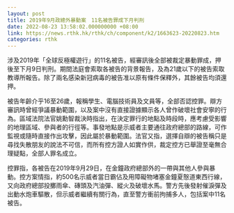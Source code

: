 ```yaml
---
layout: post
title: 2019年9月政總外暴動案　11名被告罪成下月判刑
date: 2022-08-23 13:58:02.000000000 +08:00
link: https://news.rthk.hk/rthk/ch/component/k2/1663623-20220823.htm
categories: rthk
---
```


涉及2019年「全球反極權遊行」的11名被告，經審訊後全部被裁定暴動罪成，押後至下月9日判刑。期間法庭會索取各被告的背景報告，及為21歲以下的被告索取教導所報告。除了兩名感染新冠病毒的被告准以原有條件保釋外，其餘被告均須還押。

被告年齡介乎16至26歲，報稱學生、電腦技術員及文員等，全部否認控罪。辯方審訊時曾經爭議暴動範圍，以及案中沒有直接證據顯示各人曾作破壞社會安寧的行為。區域法院法官姚勳智裁決時指出，在決定罪行的地點及時段時，應考慮受影響的地理區域、參與者的行徑等。事發地點是示威者主要通往政府總部的路線，可作監視或隨時直接作出攻擊，因此屬於暴動範圍。法官又指，選擇自辯的被告稱只是尋找失散朋友的說法不可信，而所有控方證人如實作供，裁定控方已舉證至毫無合理疑點，全部人罪名成立。

控罪指，各被告在2019年9月29日，在金鐘政府總部外的一帶與其他人參與暴動。控方案情指，約500名示威者當日霸佔及用障礙物堵塞金鐘夏慤道東西行線，又向政府總部投擲雨傘、磚頭及汽油彈、縱火及破壞水馬。警方先後發射催淚彈及出動水炮車驅散，但示威者繼續有關行為，直至警方衝前拘捕多人，包括案中11名被告。
